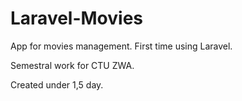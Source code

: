 # Laravel-Movies

App for movies management. First time using Laravel.

Semestral work for CTU ZWA.

Created under 1,5 day.
